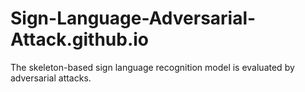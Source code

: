 # Sign-Language-Adversarial-Attack.github.io
The skeleton-based sign language recognition model is evaluated by adversarial attacks.
